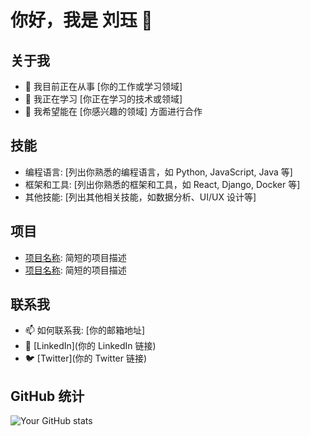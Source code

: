 # 你好，我是 刘珏 👋

## 关于我
- 🔭 我目前正在从事 [你的工作或学习领域]
- 🌱 我正在学习 [你正在学习的技术或领域]
- 👯 我希望能在 [你感兴趣的领域] 方面进行合作

## 技能
- 编程语言: [列出你熟悉的编程语言，如 Python, JavaScript, Java 等]
- 框架和工具: [列出你熟悉的框架和工具，如 React, Django, Docker 等]
- 其他技能: [列出其他相关技能，如数据分析、UI/UX 设计等]

## 项目
- [项目名称](项目链接): 简短的项目描述
- [项目名称](项目链接): 简短的项目描述

## 联系我
- 📫 如何联系我: [你的邮箱地址]
- 💼 [LinkedIn](你的 LinkedIn 链接)
- 🐦 [Twitter](你的 Twitter 链接)

## GitHub 统计
![Your GitHub stats](https://github-readme-stats.vercel.app/api?username=你的GitHub用户名&show_icons=true&theme=radical)
